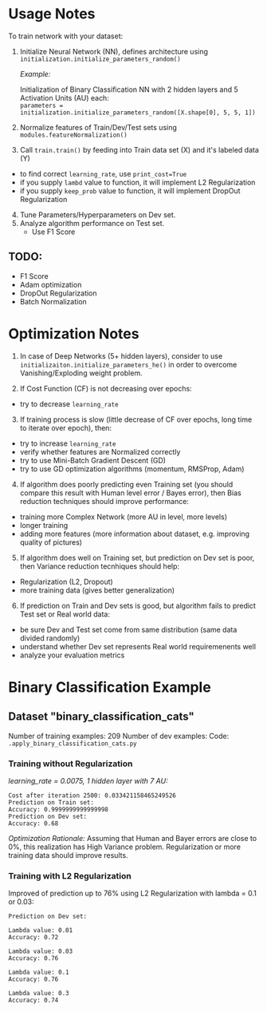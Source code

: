 
# Usage Notes

To train network with your dataset:  
1. Initialize Neural Network (NN), defines architecture using `initialization.initialize_parameters_random()`
  
   *Example:*

   Initialization of Binary Classification NN with 2 hidden layers and 5 Activation Units (AU) each:  
   `parameters = initialization.initialize_parameters_random([X.shape[0], 5, 5, 1])`

2. Normalize features of Train/Dev/Test sets using `modules.featureNormalization()`
3. Call `train.train()` by feeding into Train data set (X) and it's labeled data (Y)  
  * to find correct `learning_rate`, use `print_cost=True`
  * if you supply `lambd` value to function, it will implement L2 Regularization
  * if you supply `keep_prob` value to function, it will implement DropOut Regularization

4. Tune Parameters/Hyperparameters on Dev set.
5. Analyze algorithm performance on Test set.
    - Use F1 Score  

## TODO:
- F1 Score
- Adam optimization
- DropOut Regularization
- Batch Normalization

# Optimization Notes

1. In case of Deep Networks (5+ hidden layers), consider to use `initializaiton.initialize_parameters_he()` in order to overcome Vanishing/Exploding weight problem.  

2. If Cost Function (CF) is not decreasing over epochs:
  - try to decrease `learning_rate`

3. If training process is slow (little decrease of CF over epochs, long time to iterate over epoch), then:
  - try to increase `learning_rate`
  - verify whether features are Normalized correctly
  - try to use Mini-Batch Gradient Descent (GD)
  - try to use GD optimization algorithms (momentum, RMSProp, Adam)

4. If algorithm does poorly predicting even Training set (you should compare this result with Human level error / Bayes error), then Bias reduction techniques should improve performance:
  - training more Complex Network (more AU in level, more levels)
  - longer training
  - adding more features (more information about dataset, e.g. improving quality of pictures)

5. If algorithm does well on Training set, but prediction on Dev set is poor, then Variance reduction tecnhiques should help:
  - Regularization (L2, Dropout)
  - more training data (gives better generalization)

6. If prediction on Train and Dev sets is good, but algorithm fails to predict Test set or Real world data:
  - be sure Dev and Test set come from same distribution (same data divided randomly)
  - understand whether Dev set represents Real world requiremenents well
  - analyze your evaluation metrics

# Binary Classification Example

## Dataset "binary_classification_cats"

Number of training examples: 209
Number of dev examples: 
Code: `.apply_binary_classification_cats.py`  

### Training without Regularization 

*learning_rate = 0.0075, 1 hidden layer with 7 AU:*

```
Cost after iteration 2500: 0.033421158465249526
Prediction on Train set:
Accuracy: 0.9999999999999998
Prediction on Dev set:
Accuracy: 0.68
```

*Optimization Rationale:*
Assuming that Human and Bayer errors are close to 0%, this realization has High Variance problem. Regularization or more training data should improve results.

### Training with L2 Regularization

Improved of prediction up to 76% using L2 Regularization with lambda = 0.1 or 0.03:
```
Prediction on Dev set:

Lambda value: 0.01
Accuracy: 0.72

Lambda value: 0.03
Accuracy: 0.76

Lambda value: 0.1
Accuracy: 0.76

Lambda value: 0.3
Accuracy: 0.74
```
